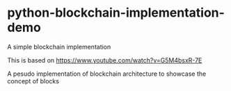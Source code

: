 # python-blockchain-implementation-demo
A simple blockchain implementation

This is based on https://www.youtube.com/watch?v=G5M4bsxR-7E

A pesudo implementation of blockchain architecture to showcase the concept of blocks

